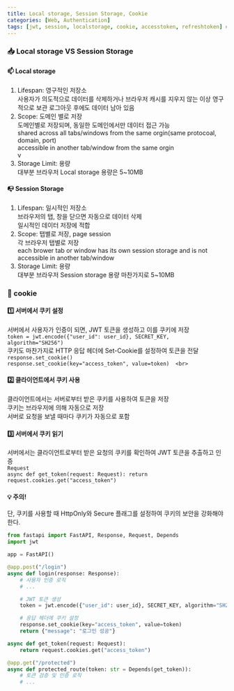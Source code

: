 ```yaml
---
title: Local storage, Session Storage, Cookie
categories: [Web, Authentication]
tags: [jwt, session, localstorage, cookie, accesstoken, refreshtoken] # TAG names should always be lowercase
---
```


### 📥 Local storage VS Session Storage

#### 📫 Local storage

1. Lifespan: 영구적인 저장소 <br>
   사용자가 의도적으로 데이터를 삭제하거나 브라우저 캐시를 지우지 않는 이상 영구적으로 보관
   로그아웃 후에도 데이터 남아 있음 <br>
2. Scope: 도메인 별로 저장 <br>
   도메인별로 저장되며, 동일한 도메인에서만 데이터 접근 가능 <br>
   shared across all tabs/windows from the same orgin(same protocoal, domain, port) <br>
   accessible in another tab/window from the same orgin <br>v
3. Storage Limit: 용량 <br>
   대부분 브라우저 Local storage 용량은 5~10MB <br>

#### 📭 Session Storage

1. Lifespan: 일시적인 저장소 <br>
   브라우저의 탭, 창을 닫으면 자동으로 데이터 삭제 <br>
   일시적인 데이터 저장에 적합 <br>
2. Scope: 탭별로 저장, page session <br>
   각 브라우저 탭별로 저장 <br>
   each brower tab or window has its own session storage and is not accessible in another tab/window <br>
3. Storage Limit: 용량 <br>
   대부분 브라우저 Session storage 용량 마찬가지로 5~10MB <br>

### 🍪 cookie

#### 1️⃣ 서버에서 쿠키 설정

서버에서 사용자가 인증이 되면, JWT 토큰을 생성하고 이를 쿠키에 저장 <br>
`token = jwt.encode({"user_id": user_id}, SECRET_KEY, algorithm="SH256")`<br>
쿠키도 마찬가지로 HTTP 응답 헤더에 Set-Cookie를 설정하여 토큰을 전달 <br>
`response.set_cookie()` <br>
`response.set_cookie(key="access_token", value=token)  <br>
`

#### 2️⃣ 클라이언트에서 쿠키 사용

클라이언트에서는 서버로부터 받은 쿠키를 사용하여 토큰을 저장 <br>
쿠키는 브라우저에 의해 자동으로 저장 <br>
서버로 요청을 보낼 때마다 쿠키가 자동으로 포함 <br>

#### 3️⃣ 서버에서 쿠키 읽기

서버에서는 클라이언트로부터 받은 요청의 쿠키를 확인하여 JWT 토큰을 추출하고 인증 <br>
`Request` <br>
`async def get_token(request: Request): return request.cookies.get("access_token")` <br>

#### 💡 주의!

단, 쿠키를 사용할 때 HttpOnly와 Secure 플래그를 설정하여 쿠키의 보안을 강화해야 한다. <br>

```python
from fastapi import FastAPI, Response, Request, Depends
import jwt

app = FastAPI()

@app.post("/login")
async def login(response: Response):
    # 사용자 인증 로직
    # ...

    # JWT 토큰 생성
    token = jwt.encode({"user_id": user_id}, SECRET_KEY, algorithm="SH256")

    # 응답 헤더에 쿠키 설정
    response.set_cookie(key="access_token", value=token)
    return {"message": "로그인 성공"}

async def get_token(request: Request):
    return request.cookies.get("access_token")

@app.get("/protected")
async def protected_route(token: str = Depends(get_token)):
    # 토큰 검증 및 인증 로직
    # ...

```

